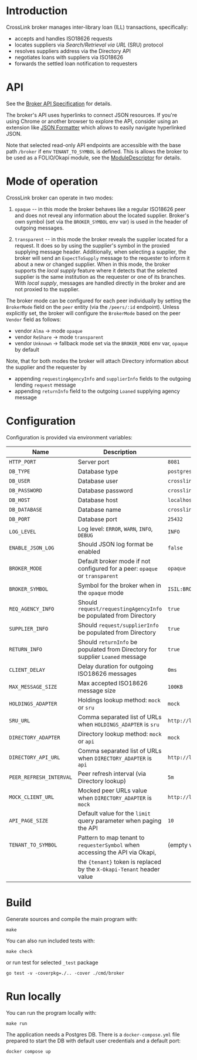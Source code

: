 # Introduction

CrossLink broker manages inter-library loan (ILL) transactions, specifically:

* accepts and handles ISO18626 requests
* locates suppliers via _Search/Retrieval via URL_ (SRU) protocol
* resolves suppliers address via the Directory API
* negotiates loans with suppliers via ISO18626
* forwards the settled loan notification to requesters

# API

See the [Broker API Specification](./oapi/open-api.yaml) for details.

The broker's API uses hyperlinks to connect JSON resources.
If you're using Chrome or another browser to explore the API,
consider using an extension like [JSON Formatter](https://chromewebstore.google.com/detail/json-formatter/bcjindcccaagfpapjjmafapmmgkkhgoa) which allows to easily navigate hyperlinked JSON.

Note that selected read-only API endpoints are accessible with the base path `/broker`
if env `TENANT_TO_SYMBOL` is defined.
This is allows the broker to be used as a FOLIO/Okapi module,
see the [ModuleDescriptor](./descriptors/ModuleDescriptor-template.json) for details.

# Mode of operation

CrossLink broker can operate in two modes:

1. `opaque` -- in this mode the broker behaves like a regular ISO18626 peer and does not reveal any information about the located supplier. Broker's own symbol (set via the `BROKER_SYMBOL` env var) is used in the header of outgoing messages.

2. `transparent` -- in this mode the broker reveals the supplier located for a request. It does so by using the supplier's symbol in the proxied supplying message header. Additionally, when selecting a supplier, the broker will send an `ExpectToSupply` message to the requester to inform it about a new or changed supplier.
  When in this mode, the broker supports the _local supply_ feature where it detects that the selected supplier is the same institution as the requester or one of its branches. With _local supply_, messages are handled directly in the broker and are not proxied to the supplier.

The broker mode can be configured for each peer individually by setting the `BrokerMode` field on the `peer` entity (via the `/peers/:id` endpoint). Unless explicitly set, the broker will configure the `BrokerMode` based on the peer `Vendor` field as follows:

* vendor `Alma` -> mode `opaque`
* vendor `ReShare` -> mode `transparent`
* vendor `Unknown` -> fallback mode set via the `BROKER_MODE` env var, `opaque` by default

Note, that for both modes the broker will attach Directory information about the supplier and the requester by

* appending `requestingAgencyInfo` and `supplierInfo` fields to the outgoing lending `request` message
* appending `returnInfo` field to the outgoing `Loaned` supplying agency message

# Configuration

Configuration is provided via environment variables:

| Name                   | Description                                                                  | Default value                             |
|------------------------|------------------------------------------------------------------------------|-------------------------------------------|
| `HTTP_PORT`            | Server port                                                                  | `8081`                                    |
| `DB_TYPE`              | Database type                                                                | `postgres`                                |
| `DB_USER`              | Database user                                                                | `crosslink`                               |
| `DB_PASSWORD`          | Database password                                                            | `crosslink`                               |
| `DB_HOST`              | Database host                                                                | `localhost`                               |
| `DB_DATABASE`          | Database name                                                                | `crosslink`                               |
| `DB_PORT`              | Database port                                                                | `25432`                                   |
| `LOG_LEVEL`            | Log level: `ERROR`, `WARN`, `INFO`, `DEBUG`                                  | `INFO`                                    |
| `ENABLE_JSON_LOG`      | Should JSON log format be enabled                                            | `false`                                   |
| `BROKER_MODE`          | Default broker mode if not configured for a peer: `opaque` or `transparent`  | `opaque`                                  |
| `BROKER_SYMBOL`        | Symbol for the broker when in the `opaque` mode                              | `ISIL:BROKER`                             |
| `REQ_AGENCY_INFO`      | Should `request/requestingAgencyInfo` be populated from Directory            | `true`                                    |
| `SUPPLIER_INFO`        | Should `request/supplierInfo` be populated from Directory                    | `true`                                    |
| `RETURN_INFO`          | Should `returnInfo` be populated from Directory for supplier `Loaned` message| `true`                                    |
| `CLIENT_DELAY`         | Delay duration for outgoing ISO18626 messages                                | `0ms`                                     |
| `MAX_MESSAGE_SIZE`     | Max accepted ISO18626 message size                                           | `100KB`                                   |
| `HOLDINGS_ADAPTER`     | Holdings lookup method: `mock` or `sru`                                      | `mock`                                    |
| `SRU_URL`              | Comma separated list of URLs when `HOLDINGS_ADAPTER` is `sru`                | `http://localhost:8081/sru`               |
| `DIRECTORY_ADAPTER`    | Directory lookup method: `mock` or `api`                                     | `mock`                                    |
| `DIRECTORY_API_URL`    | Comma separated list of URLs when `DIRECTORY_ADAPTER` is `api`               | `http://localhost:8081/directory/entries` |
| `PEER_REFRESH_INTERVAL`| Peer refresh interval (via Directory lookup)                                 | `5m`                                      |
| `MOCK_CLIENT_URL`      | Mocked peer URLs value when `DIRECTORY_ADAPTER` is `mock`                    | `http://localhost:19083/iso18626`         |
| `API_PAGE_SIZE`        | Default value for the `limit` query parameter when paging the API            | `10`                                      |
| `TENANT_TO_SYMBOL`     | Pattern to map tenant to `requesterSymbol` when accessing the API via Okapi, | (empty value)                             |
|                        | the `{tenant}` token is replaced by the `X-Okapi-Tenant` header value        |                                           |

# Build

Generate sources and compile the main program with:

```
make
```

You can also run included tests with:

```
make check
```

or run test for selected `_test` package

```
go test -v -coverpkg=./.. -cover ./cmd/broker
```

# Run locally

You can run the program locally with:

```
make run
```

The application needs a Postgres DB.
There is a `docker-compose.yml` file prepared to start the DB with default user credentials and a default port:

```
docker compose up
```
